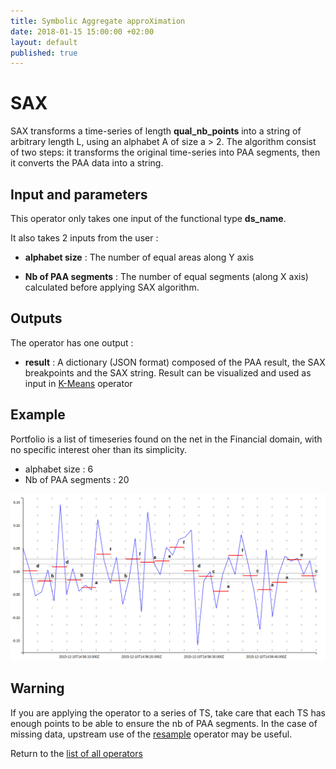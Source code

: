 ```yaml
---
title: Symbolic Aggregate approXimation
date: 2018-01-15 15:00:00 +02:00
layout: default
published: true
---
```

# SAX

SAX transforms a time-series of length **qual_nb_points** into a string of arbitrary length L, using an alphabet A of size a > 2. The algorithm consist of two steps: it transforms the original time-series into PAA segments, then it converts the PAA data into a string.


## Input and parameters

This operator only takes one input of the functional type **ds_name**.

It also takes 2 inputs from the user :

- **alphabet size** : The number of equal areas along Y axis
<!-- *alphabet size*:  SAX breaks up ___________ (local to sliding window / per time series ) so that points are divided into buckets equally under a gaussian curve. These buckets are given a letter to represent which bucket they fall in and distance is calculated by the average between buckets. -->
- **Nb of PAA segments** : The number of equal segments (along X axis) calculated before applying SAX algorithm.


## Outputs

The operator has one output :

 - **result** :  A dictionary (JSON format) composed of the PAA result, the SAX breakpoints and the SAX string. Result can be visualized and used as input in [K-Means](/doc/operators/kmeans.html) operator


## Example

Portfolio is a list of timeseries found on the net in the Financial domain, with no specific interest oher than its simplicity.
- alphabet size : 6
- Nb of PAA segments : 20


![Portfolio_ewa SAX](/img/operators/sax_portfolio.png)


## Warning

If you are applying the operator to a series of TS, take care that each TS has enough points to be able to ensure the nb of PAA segments. In the case of missing data, upstream use of the [resample](/doc/operators/resample.html) operator may be useful.



Return to the [list of all operators](/operators.html)
